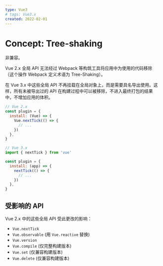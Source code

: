 ```yaml
---
type: Vue3
# tags: Vue3.x
created: 2022-02-01
---
```


# Concept: Tree-shaking

非兼容。

Vue 2.x 全局 API 无法经过 Webpack 等构筑工具将应用中为使用的代码移除（这个操作 Webpack 定义术语为 Tree-Shaking）。

在 Vue 3.x 中这些全局 API 不再挂载在全局对象上，而是需要具名导出使用。这样，所有未被导出过的 API 在构建过程中可以被移除，不进入最终打包的结果中，不增加应用的体积。

```js
// Vue 2.x
const plugin = {
  install: (Vue) => {
    Vue.nextTick(() => {
      // ...
    })
  },
}
```

```js
// Vue 3.x
import { nextTick } from 'vue'

const plugin = {
  install: (app) => {
    nextTick(() => {
      // ...
    })
  },
}
```

## 受影响的 API

Vue 2.x 中的这些全局 API 受此更改的影响：

- `Vue.nextTick`
- `Vue.observable` (用 `Vue.reactive` 替换)
- `Vue.version`
- `Vue.compile` (仅完整构建版本)
- `Vue.set` (仅兼容构建版本)
- `Vue.delete` (仅兼容构建版本)
